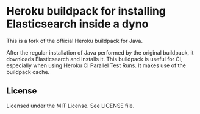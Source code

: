 Heroku buildpack for installing Elasticsearch inside a dyno
=========================

This is a fork of the official Heroku buildpack for Java.

After the regular installation of Java performed by the original buildpack, it downloads Elasticsearch and installs it.
This buildpack is useful for CI, especially when using Heroku CI Parallel Test Runs. It makes use of the buildpack cache.

License
-------

Licensed under the MIT License. See LICENSE file.
